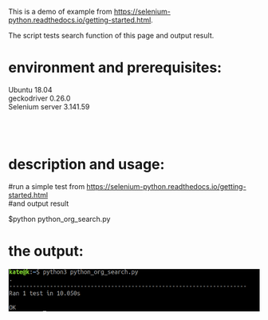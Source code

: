 This is a demo of example from https://selenium-python.readthedocs.io/getting-started.html.

The script tests search function of this page and output result.



# environment and prerequisites:

Ubuntu 18.04<br />
geckodriver 0.26.0<br />
Selenium server 3.141.59<br />
<br /><br /><br />

# description and usage:

#run a simple test from https://selenium-python.readthedocs.io/getting-started.html<br />
#and output result
<br />

$python python_org_search.py


# the output:<br />
![](https://github.com/k-eeer/testDemoWithSelenium/blob/master/seleniumOutput.png)




